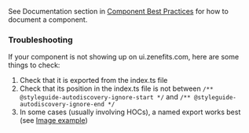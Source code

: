 See Documentation section in [Component Best Practices](http://ui.zenefits.com/#!/Component%20Best%20Practices) for how to document a component.

### Troubleshooting

If your component is not showing up on ui.zenefits.com, here are some things to check:

1. Check that it is exported from the index.ts file
1. Check that its position in the index.ts file is not between `/** @styleguide-autodiscovery-ignore-start */` and `/** @styleguide-autodiscovery-ignore-end */`
1. In some cases (usually involving HOCs), a named export works best (see [Image example](https://github.com/zenefits/z-frontend/blob/master/components/zbase/src/web/image/Image.ts))
